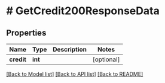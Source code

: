 # # GetCredit200ResponseData

## Properties

Name | Type | Description | Notes
------------ | ------------- | ------------- | -------------
**credit** | **int** |  | [optional]

[[Back to Model list]](../../README.md#models) [[Back to API list]](../../README.md#endpoints) [[Back to README]](../../README.md)
